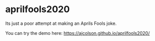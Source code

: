 # aprilfools2020
Its just a poor attempt at making an Aprils Fools joke.

You can try the demo here: https://ajcolson.github.io/aprilfools2020/
